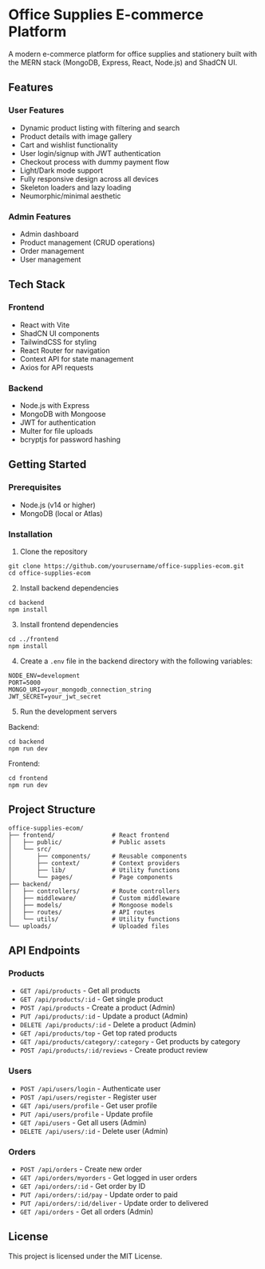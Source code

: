 # Office Supplies E-commerce Platform

A modern e-commerce platform for office supplies and stationery built with the MERN stack (MongoDB, Express, React, Node.js) and ShadCN UI.

## Features

### User Features
- Dynamic product listing with filtering and search
- Product details with image gallery
- Cart and wishlist functionality
- User login/signup with JWT authentication
- Checkout process with dummy payment flow
- Light/Dark mode support
- Fully responsive design across all devices
- Skeleton loaders and lazy loading
- Neumorphic/minimal aesthetic

### Admin Features
- Admin dashboard
- Product management (CRUD operations)
- Order management
- User management

## Tech Stack

### Frontend
- React with Vite
- ShadCN UI components
- TailwindCSS for styling
- React Router for navigation
- Context API for state management
- Axios for API requests

### Backend
- Node.js with Express
- MongoDB with Mongoose
- JWT for authentication
- Multer for file uploads
- bcryptjs for password hashing

## Getting Started

### Prerequisites
- Node.js (v14 or higher)
- MongoDB (local or Atlas)

### Installation

1. Clone the repository
```
git clone https://github.com/yourusername/office-supplies-ecom.git
cd office-supplies-ecom
```

2. Install backend dependencies
```
cd backend
npm install
```

3. Install frontend dependencies
```
cd ../frontend
npm install
```

4. Create a `.env` file in the backend directory with the following variables:
```
NODE_ENV=development
PORT=5000
MONGO_URI=your_mongodb_connection_string
JWT_SECRET=your_jwt_secret
```

5. Run the development servers

Backend:
```
cd backend
npm run dev
```

Frontend:
```
cd frontend
npm run dev
```

## Project Structure

```
office-supplies-ecom/
├── frontend/                # React frontend
│   ├── public/              # Public assets
│   └── src/
│       ├── components/      # Reusable components
│       ├── context/         # Context providers
│       ├── lib/             # Utility functions
│       └── pages/           # Page components
├── backend/
│   ├── controllers/         # Route controllers
│   ├── middleware/          # Custom middleware
│   ├── models/              # Mongoose models
│   ├── routes/              # API routes
│   └── utils/               # Utility functions
└── uploads/                 # Uploaded files
```

## API Endpoints

### Products
- `GET /api/products` - Get all products
- `GET /api/products/:id` - Get single product
- `POST /api/products` - Create a product (Admin)
- `PUT /api/products/:id` - Update a product (Admin)
- `DELETE /api/products/:id` - Delete a product (Admin)
- `GET /api/products/top` - Get top rated products
- `GET /api/products/category/:category` - Get products by category
- `POST /api/products/:id/reviews` - Create product review

### Users
- `POST /api/users/login` - Authenticate user
- `POST /api/users/register` - Register user
- `GET /api/users/profile` - Get user profile
- `PUT /api/users/profile` - Update profile
- `GET /api/users` - Get all users (Admin)
- `DELETE /api/users/:id` - Delete user (Admin)

### Orders
- `POST /api/orders` - Create new order
- `GET /api/orders/myorders` - Get logged in user orders
- `GET /api/orders/:id` - Get order by ID
- `PUT /api/orders/:id/pay` - Update order to paid
- `PUT /api/orders/:id/deliver` - Update order to delivered
- `GET /api/orders` - Get all orders (Admin)

## License

This project is licensed under the MIT License. 